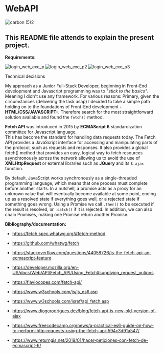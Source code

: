 # WebAPI

![carbon (5)2](https://user-images.githubusercontent.com/85719559/210292678-5cb8f2a5-cfc1-49ee-814d-d96869c8afd4.png)

## This README file attends to explain the present project.

**Requirements:**

![login_web_exe_p](https://user-images.githubusercontent.com/85719559/210293125-45a98622-12c4-4c2b-b655-2c525e925dd0.jpg)
![login_web_exe_p2](https://user-images.githubusercontent.com/85719559/210293380-cec180a1-d188-42fb-822a-efdd943b9327.jpg)
![login_web_exe_p3](https://user-images.githubusercontent.com/85719559/210299706-15adb2d9-a0f9-450a-a92c-5d5f2bc94028.jpg)

Technical decisions

My approach as a Junior Full-Stack Developer, beginning in Front-End development
and Javascript programming was to *"stick to the basics"*. 
Meaning I didn't use any framework. For various reasons:
Primary, given the circumstances (delivering the task asap) I decided to take a simple path holding on
to the foundations of Front-End development **-HTML/CSS/JAVASCRIPT-**. 
Therefore search for the most straightforward solution available and found the `fetch()` method.

**Fetch API** was introduced in 2015 by **ECMAScript 6** standardization committee for Javascript language.  
This has become the standard for handling data requests today. 
The Fetch API provides a JavaScript interface for accessing and manipulating parts of the protocol,
such as requests and responses. It also provides a global fetch() method that provides an easy,
logical way to fetch resources asynchronously across the network allowing us to avoid the use of
**XMLHttpRequest** or external libraries such as **JQuery** and its `$.ajax` function.

By default, JavaScript works synchronously as a single-threaded programming language, which means that
one process must complete before another starts.
In a nutshell, a promise acts as a proxy for an unknown value that will eventually become available
at some point, ending up as a resolved state if everything goes well, or a rejected state if something goes wrong.
Using a Promise we call `.then()` to be executed if the result is resolved, or `.catch()` if it is rejected.
In addition, we can also chain Promises, making one Promise return another Promise.

**Bibliography/documentation:**

- https://fetch.spec.whatwg.org/#fetch-method

- https://github.com/whatwg/fetch

- https://stackoverflow.com/questions/44058726/is-the-fetch-api-an-ecmascript-feature

- https://developer.mozilla.org/en-US/docs/Web/API/Fetch_API/Using_Fetch#supplying_request_options

- https://flaviocopes.com/fetch-api/

- https://www.w3schools.com/js/js_es6.asp

- https://www.w3schools.com/jsref/api_fetch.asp

- https://www.diogorodrigues.dev/blog/fetch-api-is-new-old-version-of-ajax

- https://www.freecodecamp.org/news/a-practical-es6-guide-on-how-to-perform-http-requests-using-the-fetch-api-594c3d91a547/

- https://www.returngis.net/2019/01/hacer-peticiones-con-fetch-de-ecmascript-6/

